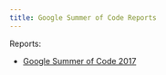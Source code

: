 ```yaml
---
title: Google Summer of Code Reports
---
```


Reports:

- [Google Summer of Code 2017](/community/google-summer-of-code/reports/2017/)
